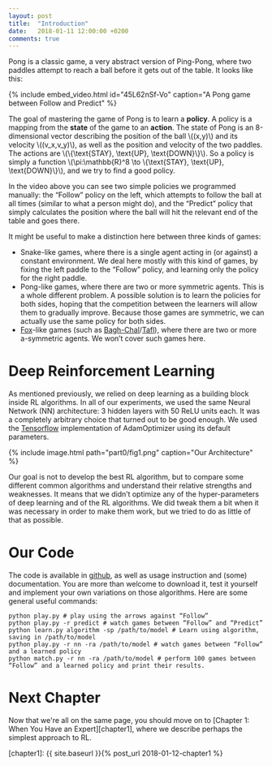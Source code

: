 ```yaml
---
layout: post
title:  "Introduction"
date:   2018-01-11 12:00:00 +0200
comments: true
---
```


Pong is a classic game, a very abstract version of Ping-Pong, where two paddles attempt to reach a ball before it gets out of the table. It looks like this:

{% include embed_video.html id="45L62nSf-Vo" caption="A Pong game between Follow and Predict" %}

The goal of mastering the game of Pong is to learn a **policy**. A policy is a mapping from the **state** of the game to an **action**. The state of Pong is an 8-dimensional vector describing the position of the ball \\((x,y)\\) and its velocity \\((v_x,v_y)\\), as well as the position and velocity of the two paddles. The actions are \\(\\\{\text{STAY}, \text{UP}, \text{DOWN}\\\}\\). So a policy is simply a function \\(\pi:\mathbb{R}^8 \to \\\{\text{STAY}, \text{UP}, \text{DOWN}\\\}\\), and we try to find a good policy.

In the video above you can see two simple policies we programmed manually: the “Follow” policy on the left, which attempts to follow the ball at all times (similar to what a person might do), and the “Predict” policy that simply calculates the position where the ball will hit the relevant end of the table and goes there. 

It might be useful to make a distinction here between three kinds of games:
- Snake-like games, where there is a single agent acting in (or against) a constant environment. We deal here mostly with this kind of games, by fixing the left paddle to the “Follow” policy, and learning only the policy for the right paddle.
- Pong-like games, where there are two or more symmetric agents. This is a whole different problem. A possible solution is to learn the policies for both sides, hoping that the competition between the learners will allow them to gradually improve. Because those games are symmetric, we can actually use the same policy for both sides.
- [Fox][fox]-like games (such as [Bagh-Chal][baghcahl]/[Tafl][tafl]), where there are two or more a-symmetric agents. We won’t cover such games here.

# Deep Reinforcement Learning

As mentioned previously, we relied on deep learning as a building block inside RL algorithms. In all of our experiments, we used the same Neural Network (NN) architecture: 3 hidden layers with 50 ReLU units each. It was a completely arbitrary choice that turned out to be good enough. We used the [Tensorflow][tensorflow] implementation of AdamOptimizer using its default parameters.

{% include image.html path="part0/fig1.png" caption="Our Architecture" %}

Our goal is not to develop the best RL algorithm, but to compare some different common algorithms and understand their relative strengths and weaknesses. It means that we didn’t optimize any of the hyper-parameters of deep learning and of the RL algorithms. We did tweak them a bit when it was necessary in order to make them work, but we tried to do as little of that as possible.


# Our Code

The code is available in [github][our-code], as well as usage instruction and (some) documentation. You are more than welcome to download it, test it yourself and implement your own variations on those algorithms. Here are some general useful commands:

    python play.py # play using the arrows against “Follow”
    python play.py -r predict # watch games between “Follow” and “Predict”
    python learn.py algorithm -sp /path/to/model # Learn using algorithm, saving in /path/to/model
    python play.py -r nn -ra /path/to/model # watch games between “Follow” and a learned policy
    python match.py -r nn -ra /path/to/model # perform 100 games between “Follow” and a learned policy and print their results.


# Next Chapter

Now that we're all on the same page, you should move on to [Chapter 1: When You Have an Expert][chapter1], where we describe perhaps the simplest approach to RL.

[fox]: https://en.wikipedia.org/wiki/Fox_games
[baghcahl]: https://en.wikipedia.org/wiki/Bagh-Chal
[tafl]: Tafl_games
[tensorflow]: https://www.tensorflow.org/
[our-code]: https://github.com/jonathanfiat/ApproxiPong
[chapter1]: {{ site.baseurl }}{% post_url 2018-01-12-chapter1 %}
